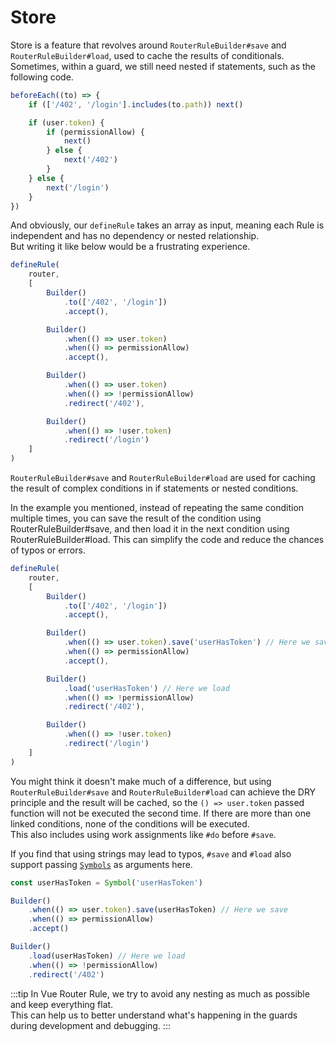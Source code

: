 # Store

Store is a feature that revolves around `RouterRuleBuilder#save` and `RouterRuleBuilder#load`, used to cache the results of conditionals.  
Sometimes, within a guard, we still need nested if statements, such as the following code.
```ts
beforeEach((to) => {
    if (['/402', '/login'].includes(to.path)) next()

    if (user.token) {
        if (permissionAllow) {
            next()
        } else {
            next('/402')
        }
    } else {
        next('/login')
    }
})
```

And obviously, our `defineRule` takes an array as input, meaning each Rule is independent and has no dependency or nested relationship.  
But writing it like below would be a frustrating experience. 
```ts
defineRule(
    router,
    [
        Builder()
            .to(['/402', '/login'])
            .accept(),

        Builder()
            .when(() => user.token)
            .when(() => permissionAllow)
            .accept(),

        Builder()
            .when(() => user.token)
            .when(() => !permissionAllow)
            .redirect('/402'),

        Builder()
            .when(() => !user.token)
            .redirect('/login')
    ]
)
```
`RouterRuleBuilder#save` and `RouterRuleBuilder#load` are used for caching the result of complex conditions in if statements or nested conditions.

In the example you mentioned, instead of repeating the same condition multiple times, you can save the result of the condition using RouterRuleBuilder#save, and then load it in the next condition using RouterRuleBuilder#load. This can simplify the code and reduce the chances of typos or errors.
```ts
defineRule(
    router,
    [
        Builder()
            .to(['/402', '/login'])
            .accept(),

        Builder()
            .when(() => user.token).save('userHasToken') // Here we save
            .when(() => permissionAllow)
            .accept(),

        Builder()
            .load('userHasToken') // Here we load
            .when(() => !permissionAllow)
            .redirect('/402'),

        Builder()
            .when(() => !user.token)
            .redirect('/login')
    ]
)
```
You might think it doesn't make much of a difference, but using `RouterRuleBuilder#save` and `RouterRuleBuilder#load` can achieve the DRY principle and the result will be cached, so the `() => user.token` passed function will not be executed the second time. If there are more than one linked conditions, none of the conditions will be executed.  
This also includes using work assignments like `#do` before `#save`.   

If you find that using strings may lead to typos, `#save` and `#load` also support passing [`Symbols`](https://developer.mozilla.org/en-US/docs/Web/JavaScript/Reference/Global_Objects/Symbol) as arguments here.
```ts
const userHasToken = Symbol('userHasToken')

Builder()
    .when(() => user.token).save(userHasToken) // Here we save
    .when(() => permissionAllow)
    .accept()

Builder()
    .load(userHasToken) // Here we load
    .when(() => !permissionAllow)
    .redirect('/402')
```

:::tip
In Vue Router Rule, we try to avoid any nesting as much as possible and keep everything flat.  
This can help us to better understand what's happening in the guards during development and debugging.
:::